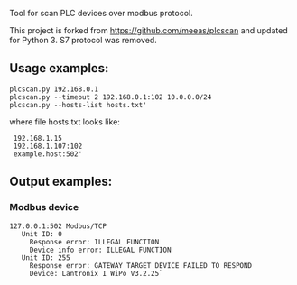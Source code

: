 Tool for scan PLC devices over modbus protocol.

This project is forked from https://github.com/meeas/plcscan and updated for Python 3. S7 protocol was removed.

## Usage examples:
```
plcscan.py 192.168.0.1
plcscan.py --timeout 2 192.168.0.1:102 10.0.0.0/24
plcscan.py --hosts-list hosts.txt'
```
where file hosts.txt looks like:
```
 192.168.1.15
 192.168.1.107:102
 example.host:502'
```
## Output examples:
### Modbus device
```
127.0.0.1:502 Modbus/TCP
   Unit ID: 0
     Response error: ILLEGAL FUNCTION
     Device info error: ILLEGAL FUNCTION
   Unit ID: 255
     Response error: GATEWAY TARGET DEVICE FAILED TO RESPOND
     Device: Lantronix I WiPo V3.2.25`
```
